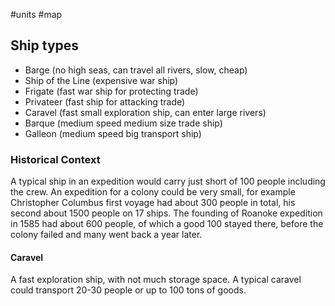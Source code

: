 #units #map

## Ship types
- Barge (no high seas, can travel all rivers, slow, cheap)
- Ship of the Line (expensive war ship)
- Frigate (fast war ship for protecting trade)
- Privateer (fast ship for attacking trade)
- Caravel (fast small exploration ship, can enter large rivers)
- Barque (medium speed medium size trade ship)
- Galleon (medium speed big transport ship)

### Historical Context
A typical ship in an expedition would carry just short of 100 people including the crew. An expedition for a colony could be very small, for example Christopher Columbus first voyage had about 300 people in total, his second about 1500 people on 17 ships. The founding of Roanoke expedition in 1585 had about 600 people, of which a good 100 stayed there, before the colony failed and many went back a year later.

#### Caravel
A fast exploration ship, with not much storage space. A typical caravel could transport 20-30 people or up to 100 tons of goods.